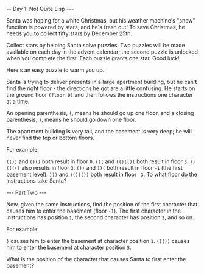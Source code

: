 -- Day 1: Not Quite Lisp ---

Santa was hoping for a white Christmas, but his weather machine's "snow" function is powered by stars, and he's fresh out! To save Christmas, he needs you to collect fifty stars by December 25th.

Collect stars by helping Santa solve puzzles. Two puzzles will be made available on each day in the advent calendar; the second puzzle is unlocked when you complete the first. Each puzzle grants one star. Good luck!

Here's an easy puzzle to warm you up.

Santa is trying to deliver presents in a large apartment building, but he can't find the right floor - the directions he got are a little confusing. He starts on the ground floor `(floor 0)` and then follows the instructions one character at a time.

An opening parenthesis, `(`, means he should go up one floor, and a closing parenthesis, `)`, means he should go down one floor.

The apartment building is very tall, and the basement is very deep; he will never find the top or bottom floors.

For example:

`(())` and `()()` both result in floor `0`.
`(((` and `(()(()(` both result in floor `3`.
`))(((((` also results in floor `3`.
`())` and `))(` both result in floor `-1` (the first basement level).
`)))` and `)())())` both result in floor `-3`.
To what floor do the instructions take Santa?



--- Part Two ---

Now, given the same instructions, find the position of the first character that causes him to enter the basement (floor `-1`). The first character in the instructions has position `1`, the second character has position `2`, and so on.

For example:

`)` causes him to enter the basement at character position `1`.
`()())` causes him to enter the basement at character position `5`.

What is the position of the character that causes Santa to first enter the basement?
